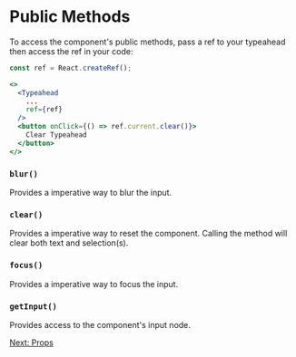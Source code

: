 # Public Methods
To access the component's public methods, pass a ref to your typeahead then access the ref in your code:
```jsx
const ref = React.createRef();

<>
  <Typeahead
    ...
    ref={ref}
  />
  <button onClick={() => ref.current.clear()}>
    Clear Typeahead
  </button>
</>
```

### `blur()`
Provides a imperative way to blur the input.

### `clear()`
Provides a imperative way to reset the component. Calling the method will clear both text and selection(s).

### `focus()`
Provides a imperative way to focus the input.

### `getInput()`
Provides access to the component's input node.

[Next: Props](Props.md)
